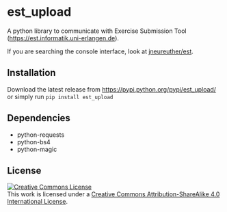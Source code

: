 est_upload
==========

A python library to communicate with Exercise Submission Tool (https://est.informatik.uni-erlangen.de).

If you are searching the console interface, look at [jneureuther/est](https://github.com/jneureuther/est).

Installation
------------

Download the latest release from https://pypi.python.org/pypi/est_upload/ or simply run `pip install est_upload`

Dependencies
------------

* python-requests
* python-bs4
* python-magic

License
-------

<a rel="license" href="http://creativecommons.org/licenses/by-sa/4.0/"><img alt="Creative Commons License" style="border-width:0" src="https://i.creativecommons.org/l/by-sa/4.0/88x31.png" /></a><br />This work is licensed under a <a rel="license" href="http://creativecommons.org/licenses/by-sa/4.0/">Creative Commons Attribution-ShareAlike 4.0 International License</a>.

